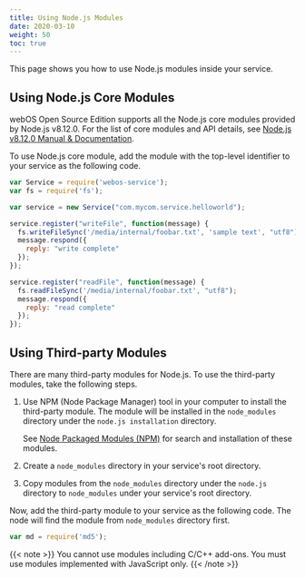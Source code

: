 ```yaml
---
title: Using Node.js Modules
date: 2020-03-10
weight: 50
toc: true
---
```


This page shows you how to use Node.js modules inside your service.

## Using Node.js Core Modules

webOS Open Source Edition supports all the Node.js core modules provided by Node.js v8.12.0. For the list of core modules and API details, see [Node.js v8.12.0 Manual & Documentation](https://nodejs.org/docs/v8.12.0/api/).

To use Node.js core module, add the module with the top-level identifier to your service as the following code.

``` javascript
var Service = require('webos-service');
var fs = require('fs');

var service = new Service("com.mycom.service.helloworld");

service.register("writeFile", function(message) {
  fs.writeFileSync('/media/internal/foobar.txt', 'sample text', "utf8");
  message.respond({
    reply: "write complete"
  });
});

service.register("readFile", function(message) {
  fs.readFileSync('/media/internal/foobar.txt', "utf8");
  message.respond({
    reply: "read complete"
  });
});
```

## Using Third-party Modules

There are many third-party modules for Node.js. To use the third-party modules, take the following steps.

1.  Use NPM (Node Package Manager) tool in your computer to install the third-party module. The module will be installed in the `node_modules` directory under the `node.js installation` directory.

    See [Node Packaged Modules (NPM)](https://www.npmjs.org) for search and installation of these modules.

2.  Create a `node_modules` directory in your service's root directory.

3.  Copy modules from the `node_modules` directory under the `node.js` directory to `node_modules` under your service's root directory.

Now, add the third-party module to your service as the following code. The node will find the module from `node_modules` directory first.

``` javascript
var md = require('md5');
```

{{< note >}}
You cannot use modules including C/C++ add-ons. You must use modules implemented with JavaScript only.
{{< /note >}}

